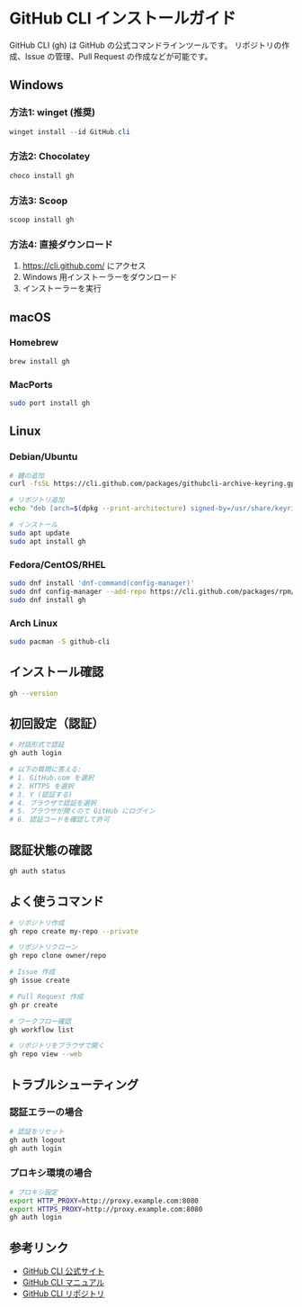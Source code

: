 # GitHub CLI インストールガイド

GitHub CLI (gh) は GitHub の公式コマンドラインツールです。
リポジトリの作成、Issue の管理、Pull Request の作成などが可能です。

## Windows

### 方法1: winget (推奨)
```powershell
winget install --id GitHub.cli
```

### 方法2: Chocolatey
```powershell
choco install gh
```

### 方法3: Scoop
```powershell
scoop install gh
```

### 方法4: 直接ダウンロード
1. https://cli.github.com/ にアクセス
2. Windows 用インストーラーをダウンロード
3. インストーラーを実行

## macOS

### Homebrew
```bash
brew install gh
```

### MacPorts
```bash
sudo port install gh
```

## Linux

### Debian/Ubuntu
```bash
# 鍵の追加
curl -fsSL https://cli.github.com/packages/githubcli-archive-keyring.gpg | sudo dd of=/usr/share/keyrings/githubcli-archive-keyring.gpg

# リポジトリ追加
echo "deb [arch=$(dpkg --print-architecture) signed-by=/usr/share/keyrings/githubcli-archive-keyring.gpg] https://cli.github.com/packages stable main" | sudo tee /etc/apt/sources.list.d/github-cli.list > /dev/null

# インストール
sudo apt update
sudo apt install gh
```

### Fedora/CentOS/RHEL
```bash
sudo dnf install 'dnf-command(config-manager)'
sudo dnf config-manager --add-repo https://cli.github.com/packages/rpm/gh-cli.repo
sudo dnf install gh
```

### Arch Linux
```bash
sudo pacman -S github-cli
```

## インストール確認

```bash
gh --version
```

## 初回設定（認証）

```bash
# 対話形式で認証
gh auth login

# 以下の質問に答える:
# 1. GitHub.com を選択
# 2. HTTPS を選択
# 3. Y (認証する)
# 4. ブラウザで認証を選択
# 5. ブラウザが開くので GitHub にログイン
# 6. 認証コードを確認して許可
```

## 認証状態の確認

```bash
gh auth status
```

## よく使うコマンド

```bash
# リポジトリ作成
gh repo create my-repo --private

# リポジトリクローン
gh repo clone owner/repo

# Issue 作成
gh issue create

# Pull Request 作成
gh pr create

# ワークフロー確認
gh workflow list

# リポジトリをブラウザで開く
gh repo view --web
```

## トラブルシューティング

### 認証エラーの場合
```bash
# 認証をリセット
gh auth logout
gh auth login
```

### プロキシ環境の場合
```bash
# プロキシ設定
export HTTP_PROXY=http://proxy.example.com:8080
export HTTPS_PROXY=http://proxy.example.com:8080
gh auth login
```

## 参考リンク

- [GitHub CLI 公式サイト](https://cli.github.com/)
- [GitHub CLI マニュアル](https://cli.github.com/manual/)
- [GitHub CLI リポジトリ](https://github.com/cli/cli)